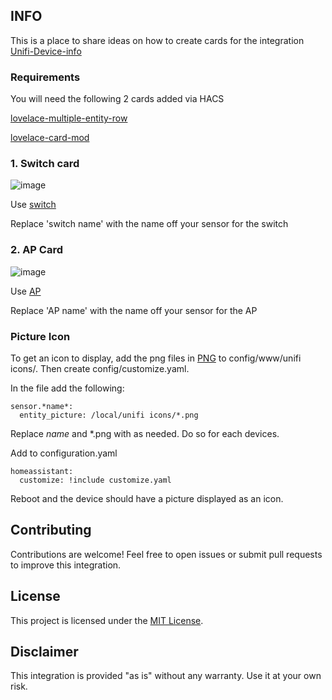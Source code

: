 ## INFO

This is a place to share ideas on how to create cards for the integration [Unifi-Device-info](https://github.com/w1tw0lf/Unifi-Device-info)

### Requirements

You will need the following 2 cards added via HACS

[lovelace-multiple-entity-row](https://github.com/benct/lovelace-multiple-entity-row)

[lovelace-card-mod](https://github.com/thomasloven/lovelace-card-mod)

### 1. Switch card

![image](https://github.com/user-attachments/assets/7e3f796e-a40a-48b6-8042-4d4f3ee4b97f)

Use [switch](https://github.com/w1tw0lf/Unifi-Device-info-display/blob/main/Switch%20card.yaml)

Replace 'switch name' with the name off your sensor for the switch

### 2. AP Card

![image](https://github.com/user-attachments/assets/ce689902-e7d4-4d9a-8c6d-27bb78a62a57)

Use [AP](https://github.com/w1tw0lf/Unifi-Device-info-display/blob/main/AP%20card.yaml)

Replace 'AP name' with the name off your sensor for the AP

### Picture Icon

To get an icon to display, add the png files in [PNG](https://github.com/w1tw0lf/Unifi-Device-info-display/tree/main/Entity%20Pictures) to config/www/unifi icons/. Then create config/customize.yaml.

In the file add the following:
```
sensor.*name*:
  entity_picture: /local/unifi icons/*.png
```
Replace *name* and *.png with as needed. Do so for each devices.

Add to configuration.yaml
```
homeassistant:
  customize: !include customize.yaml
```  
Reboot and the device should have a picture displayed as an icon.


## Contributing

Contributions are welcome! Feel free to open issues or submit pull requests to improve this integration.

## License

This project is licensed under the [MIT License](LICENSE).

## Disclaimer

This integration is provided "as is" without any warranty. Use it at your own risk.
